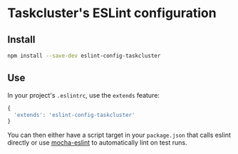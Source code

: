 # Taskcluster's ESLint configuration

## Install

```sh
npm install --save-dev eslint-config-taskcluster
```

## Use

In your project's `.eslintrc`, use the `extends` feature:

```js
{
  'extends': 'eslint-config-taskcluster'
}
```

You can then either have a script target in your `package.json` that
calls eslint directly or use [mocha-eslint](https://www.npmjs.com/package/mocha-eslint)
to automatically lint on test runs.

